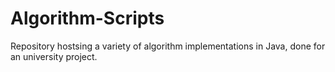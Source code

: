 # Algorithm-Scripts
Repository hostsing a variety of algorithm implementations in Java, done for an university project. 
